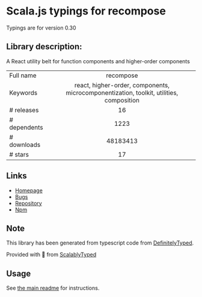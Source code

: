 
# Scala.js typings for recompose

Typings are for version 0.30

## Library description:
A React utility belt for function components and higher-order components

|                    |                 |
| ------------------ | :-------------: |
| Full name          | recompose |
| Keywords           | react, higher-order, components, microcomponentization, toolkit, utilities, composition |
| # releases         | 16 |
| # dependents       | 1223 |
| # downloads        | 48183413 |
| # stars            | 17 |

## Links
- [Homepage](https://github.com/acdlite/recompose)
- [Bugs](https://github.com/acdlite/recompose/issues)
- [Repository](https://github.com/acdlite/recompose)
- [Npm](https://www.npmjs.com/package/recompose)
    


## Note
This library has been generated from typescript code from [DefinitelyTyped](https://definitelytyped.org).

Provided with :purple_heart: from [ScalablyTyped](https://github.com/oyvindberg/ScalablyTyped)

## Usage
See [the main readme](../../readme.md) for instructions.


